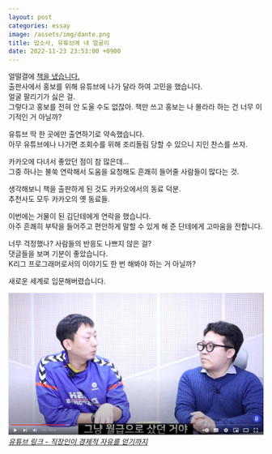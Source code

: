 ```yaml
---
layout: post
categories: essay
image: /assets/img/dante.png
title: 맙소사, 유튜브에 내 얼굴이
date: 2022-11-23 23:53:00 +0900
---
```


얼떨결에 [책을 냈습니다.](/essay/2022/11/15/the-joys-and-sorrows-building-owner.html)  
출판사에서 홍보를 위해 유튜브에 나가 달라 하여 고민을 했습니다.    
얼굴 팔리기가 싫은 걸.  
그렇다고 홍보를 전혀 안 도울 수도 없잖아. 책만 쓰고 홍보는 나 몰라라 하는 건 너무 이기적인 거 아닐까?

유튜브 딱 한 곳에만 출연하기로 약속했습니다.  
아무 유튜브에나 나가면 조회수를 위해 조리돌림 당할 수 있으니 지인 찬스를 쓰자.  

카카오에 다녀서 좋았던 점이 참 많은데...  
그중 하나는 불쑥 연락해서 도움을 요청해도 흔쾌히 들어줄 사람들이 많다는 것.

생각해보니 책을 출판하게 된 것도 카카오에서의 동료 덕분.  
추천사도 모두 카카오의 옛 동료들.

이번에는 거물이 된 김단테에게 연락을 했습니다.  
아주 흔쾌히 부탁을 들어주고 편안하게 말할 수 있게 해 준 단테에게 고마움을 전합니다.

너무 걱정했나? 사람들의 반응도 나쁘지 않은 걸?  
댓글들을 보며 기분이 좋았습니다.  
K리그 프로그래머로서의 이야기도 한 번 해봐야 하는 거 아닐까?

새로운 세계로 입문해버렸습니다.

![](/assets/img/dante.png)  
[*유튜브 링크 - 직장인이 경제적 자유를 얻기까지*](https://www.youtube.com/watch?v=V68UjWYIw1o)
